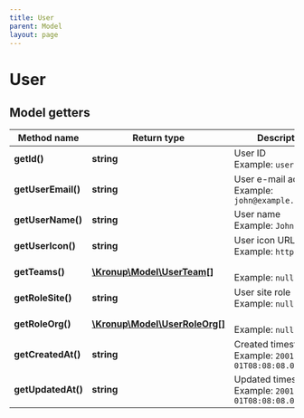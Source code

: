 ```yaml
---
title: User
parent: Model
layout: page
---
```


# User

## Model getters

Method name | Return type | Description
------------ | ------------- | -------------
**getId()** | **string** | User ID <br>Example: `user-id-***` 
**getUserEmail()** | **string** | User e-mail address <br>Example: `john@example.com` 
**getUserName()** | **string** | User name <br>Example: `John Doe` 
**getUserIcon()** | **string** | User icon URL <br>Example: `https://***` 
**getTeams()** | [**\Kronup\Model\UserTeam[]**](../UserTeam) |  <br>Example: `null` 
**getRoleSite()** | **string** | User site role <br>Example: `null` 
**getRoleOrg()** | [**\Kronup\Model\UserRoleOrg[]**](../UserRoleOrg) |  <br>Example: `null` 
**getCreatedAt()** | **string** | Created timestamp <br>Example: `2001-01-01T08:08:08.000+00:00` 
**getUpdatedAt()** | **string** | Updated timestamp <br>Example: `2001-01-01T08:08:08.000+00:00` 

